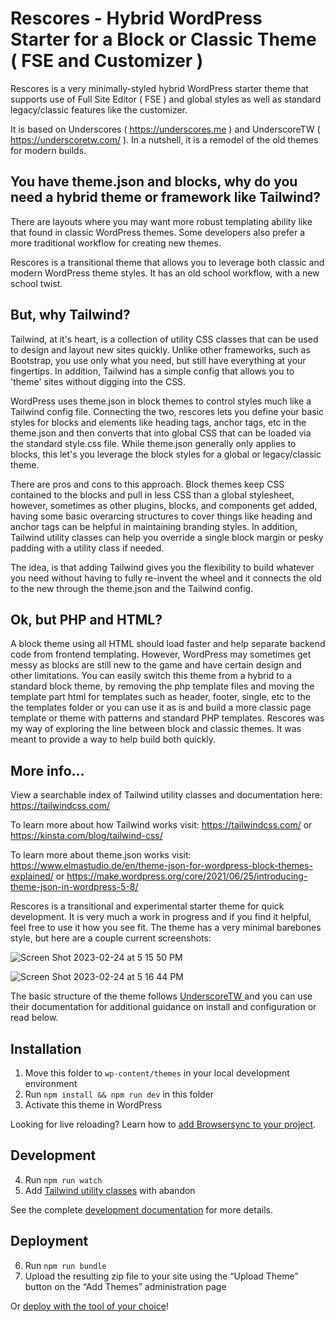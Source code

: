 Rescores - Hybrid WordPress Starter for a Block or Classic Theme ( FSE and Customizer )
========

Rescores is a very minimally-styled hybrid WordPress starter theme that supports use of Full Site Editor ( FSE ) and global styles as well as standard legacy/classic features like the customizer. 

It is based on Underscores ( https://underscores.me ) and UnderscoreTW ( https://underscoretw.com/ ). In a nutshell, it is a remodel of the old themes for modern builds. 

## You have theme.json and blocks, why do you need a hybrid theme or framework like Tailwind? 

There are layouts where you may want more robust templating ability like that found in classic WordPress themes. Some developers also prefer a more traditional workflow for creating new themes. 

Rescores is a transitional theme that allows you to leverage both classic and modern WordPress theme styles. It has an old school workflow, with a new school twist. 

## But, why Tailwind? 

Tailwind, at it's heart, is a collection of utility CSS classes that can be used to design and layout new sites quickly. Unlike other frameworks, such as Bootstrap, you use only what you need, but still have everything at your fingertips. In addition, Tailwind has a simple config that allows you to 'theme' sites without digging into the CSS. 

WordPress uses theme.json in block themes to control styles much like a Tailwind config file. Connecting the two, rescores lets you define your basic styles for blocks and elements like heading tags, anchor tags, etc in the theme.json and then converts that into global CSS that can be loaded via the standard style.css file. While theme.json generally only applies to blocks, this let's you leverage the block styles for a global or legacy/classic theme.

There are pros and cons to this approach. Block themes keep CSS contained to the blocks and pull in less CSS than a global stylesheet, however, sometimes as other plugins, blocks, and components get added, having some basic overarcing structures to cover things like heading and anchor tags can be helpful in maintaining branding styles. In addition, Tailwind utility classes can help you override a single block margin or pesky padding with a utility class if needed.

The idea, is that adding Tailwind gives you the flexibility to build whatever you need without having to fully re-invent the wheel and it connects the old to the new through the theme.json and the Tailwind config.

## Ok, but PHP and HTML? 

A block theme using all HTML should load faster and help separate backend code from frontend templating. However, WordPress may sometimes get messy as blocks are still new to the game and have certain design and other limitations. You can easily switch this theme from a hybrid to a standard block theme, by removing the php template files and moving the template part html for templates such as header, footer, single, etc to the the templates folder or you can use it as is and build a more classic page template or theme with patterns and standard PHP templates. Rescores was my way of exploring the line between block and classic themes. It was meant to provide a way to help build both quickly.

## More info...

View a searchable index of Tailwind utility classes and documentation here: https://tailwindcss.com/

To learn more about how Tailwind works visit: https://tailwindcss.com/ or https://kinsta.com/blog/tailwind-css/

To learn more about theme.json works visit: https://www.elmastudio.de/en/theme-json-for-wordpress-block-themes-explained/ or https://make.wordpress.org/core/2021/06/25/introducing-theme-json-in-wordpress-5-8/

Rescores is a transitional and experimental starter theme for quick development. It is very much a work in progress and if you find it helpful, feel free to use it how you see fit. The theme has a very minimal barebones style, but here are a couple current screenshots: 

![Screen Shot 2023-02-24 at 5 15 50 PM](https://user-images.githubusercontent.com/1176945/221328708-82a29c98-0236-4dd9-92df-4dea125f9540.png)

![Screen Shot 2023-02-24 at 5 16 44 PM](https://user-images.githubusercontent.com/1176945/221328712-7b838e08-3711-4266-b433-e17671cb7a2b.png)

The basic structure of the theme follows [ UnderscoreTW ](https://underscoretw.com/) and you can use their documentation for additional guidance on install and configuration or read below. 

## Installation

1. Move this folder to `wp-content/themes` in your local development environment
2. Run `npm install && npm run dev` in this folder
3. Activate this theme in WordPress

Looking for live reloading? Learn how to [add Browsersync to your project](https://underscoretw.com/docs/getting-started/#h-using-browsersync).

## Development

4. Run `npm run watch`
5. Add [Tailwind utility classes](https://tailwindcss.com/docs/utility-first) with abandon

See the complete [development documentation](https://underscoretw.com/docs/tailwind-plugins-npm-commands/) for more details.

## Deployment

6. Run `npm run bundle`
7. Upload the resulting zip file to your site using the “Upload Theme” button on the “Add Themes” administration page

Or [deploy with the tool of your choice](https://underscoretw.com/docs/deployment/#h-other-deployment-options)!
